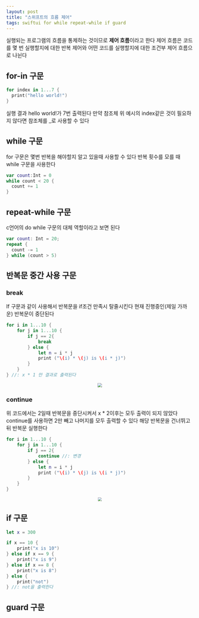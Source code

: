 ```yaml
---
layout: post
title: "스위프트의 흐름 제어"
tags: swiftui for while repeat-while if guard
---
```


실행되는 프로그램의 흐름을 통제하는 것이므로 **제어 흐름**이라고 한다 제어 흐름은 코드를 몇 번 실행할지에 대한 반복 제어와 어떤 코드를 실행할지에 대한 조건부 제어 흐름으로 나뉜다

## for-in 구문

``` swift
for index in 1...7 {
  print("hello world!")
}
```

실행 결과 hello world!가 7번 출력된다 만약 참조체 위 예시의 index같은 것이 필요하지 않다면 참조체를 _로 사용할 수 있다

## while 구문

for 구문은 몇번 반복을 해야할지 알고 있을때 사용할 수 있다 반복 횟수를 모를 때 while 구문을 사용한다

``` swift
var count:Int = 0
while count < 20 {
  count += 1
}
```

## repeat-while 구문

c언어의 do while 구문의 대체 역할이라고 보면 된다 

``` swift
var count: Int = 20;
repeat {
  count -= 1
} while (count > 5)
```

## 반복문 중간 사용 구문

### break

If 구문과 같이 사용해서 반복문을 if조건 만족시 탈줄시킨다 현재 진행중인(제일 가까운) 반복문이 중단된다

``` swift
for i in 1...10 {
    for j in 1...10 {
        if j == 2{
            break
        } else {
            let n = i * j
            print ("\(i) * \(j) is \(i * j)")
        }
    }
} //: x * 1 만 결과로 출력된다
```

<center>
<img src=" https://github.com/Minnnning/minnnning.github.io/assets/80758613/931485b9-6f30-4980-94dc-2e60f6030b3b" style="zoom:70%;">
</center>

### continue

위 코드에서는 2일때 반복문을 중단시켜서 x * 2이후는 모두 출력이 되지 않았다 continue를 사용하면 2만  빼고 나머지를 모두 출력할 수 있다 해당 반복문을 건너뛰고 뒤 반복문 실행한다

``` swift
for i in 1...10 {
    for j in 1...10 {
        if j == 2{
            continue //: 변경
        } else {
            let n = i * j
            print ("\(i) * \(j) is \(i * j)")
        }
    }
}
```

<center>
<img src=" https://github.com/Minnnning/minnnning.github.io/assets/80758613/7c3139a2-b8a3-42b7-a49b-0c9cc8fc2202" style="zoom:60%;">
</center>

## if 구문

``` swift
let x = 300

if x == 10 {
    print("x is 10")
} else if x == 9 {
    print("x is 9")
} else if x == 8 {
    print("x is 8")
} else {
    print("not")
} //: not을 출력한다
```

## guard 구문

